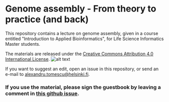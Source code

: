 # Genome assembly - From theory to practice (and back)

This repository contains a lecture on genome assembly, given in a course entitled "Introduction to Applied Bioinformatics", for Life Science Informatics Master students.

The materials are released under the [Creative Commons Attribution 4.0 International License](http://creativecommons.org/licenses/by/4.0/). ![alt text](https://i.creativecommons.org/l/by/4.0/88x31.png "Creative Commons Attribution 4.0 International License Logo")

If you want to suggest an edit, open an issue in this repository, or send an e-mail to [alexandru.tomescu@helsinki.fi](alexandru.tomescu@helsinki.fi).

### If you use the material, please sign the guestbook by leaving a comment in [this github issue](https://github.com/algbio/teaching-materials/issues/1#issue-590171328).
